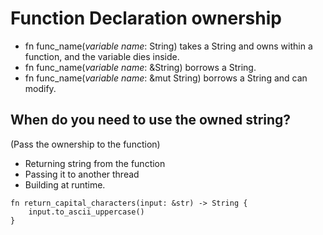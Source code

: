 # Function Declaration ownership
* fn func_name(*variable name*: String) takes a String and owns within a function, and the variable dies inside.
* fn func_name(*variable name*: &String) borrows a String.
* fn func_name(*variable name*: &mut String) borrows a String and can modify.



## When do you need to use the owned string? 
(Pass the ownership to the function)
* Returning string from the function
* Passing it to another thread
* Building at runtime.

```
fn return_capital_characters(input: &str) -> String {
    input.to_ascii_uppercase()
}
```
